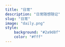 ```yaml
---
title: "日常"
description: "日常随想随记"
slug: "日常"
image: "daily.png"
style:
    background: "#2a9d8f"
    color: "#fff"
---
```

